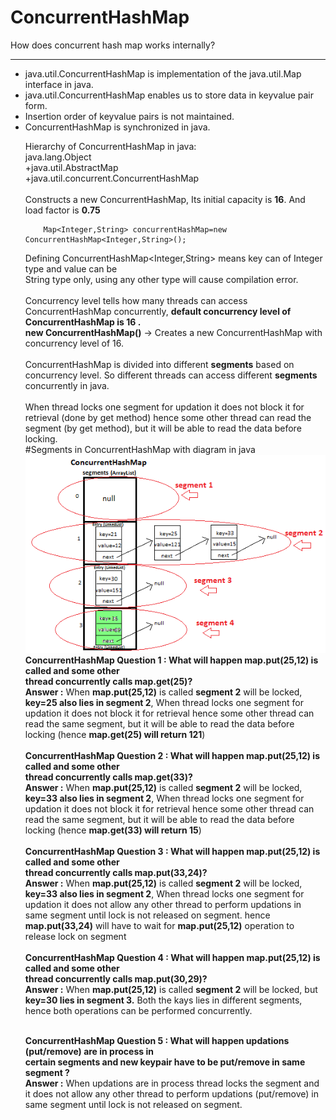 # ConcurrentHashMap
How does concurrent hash map works internally?

-----------------------------------------------------------------
<ul><li>java.util.ConcurrentHashMap is implementation of the java.util.Map interface in java.</li>
<li>java.util.ConcurrentHashMap enables us to store data in keyvalue pair form. </li>
<li>Insertion order of keyvalue pairs is not maintained. </li>
<li>ConcurrentHashMap is synchronized in java.</li>


Hierarchy of ConcurrentHashMap in java:<br>
                java.lang.Object <br>
            +java.util.AbstractMap <br>
            +java.util.concurrent.ConcurrentHashMap
<br><br>
Constructs a new ConcurrentHashMap, Its initial capacity is <b>16</b>. And load factor is <b>0.75</b> <br>

        Map<Integer,String> concurrentHashMap=new ConcurrentHashMap<Integer,String>();
Defining ConcurrentHashMap<Integer,String> means key can of Integer type and value can be<br>
String type only, using any other type will cause compilation error.
<br><br>
Concurrency level tells how many threads can access ConcurrentHashMap concurrently, 
<b>default concurrency level of ConcurrentHashMap is 16 .</b><br>
  <b>new ConcurrentHashMap()</b> -> Creates a new ConcurrentHashMap with concurrency level of 16.
<br><br>
ConcurrentHashMap is divided into different <b>segments</b> based on concurrency level. So different
threads can access different <b>segments</b> concurrently in java.
<br><br>
When thread locks one segment for updation it does not block it for retrieval (done by get
method) hence some other thread can read the segment (by get method), but it will be able to read
the data before locking.
<br>
#Segments in ConcurrentHashMap with diagram in java
![alt tag](https://github.com/sendkumaranil/ConcurrentHashMap/blob/master/ConcurrentHashMap.png)
<br>
<b>ConcurrentHashMap Question 1 : What will happen map.put(25,12) is called and some other</b><br>
<b>thread concurrently calls map.get(25)?</b><br>
<b>Answer :</b> When <b>map.put(25,12)</b> is called <b>segment 2</b> will be locked,
<b>key=25 also lies in segment 2</b>, When thread locks one segment for updation it does not block it for
retrieval hence some other thread can read the same segment, but it will be able to read the data
before locking (hence <b>map.get(25) will return 121</b>)
<br><br>
<b>ConcurrentHashMap Question 2 : What will happen map.put(25,12) is called and some other</b><br>
<b>thread concurrently calls map.get(33)?</b><br>
<b>Answer :</b> When <b>map.put(25,12)</b> is called <b>segment 2</b> will be locked,
<b>key=33 also lies in segment 2</b>, When thread locks one segment for updation it does not block it for
retrieval hence some other thread can read the same segment, but it will be able to read the data
before locking (hence <b>map.get(33) will return 15</b>)
<br><br>
<b>ConcurrentHashMap Question 3 : What will happen map.put(25,12) is called and some other</b><br>
<b>thread concurrently calls map.put(33,24)?</b><br>
<b>Answer :</b> When <b>map.put(25,12)</b> is called <b>segment 2</b> will be locked,
<b>key=33 also lies in segment 2</b>, When thread locks one segment for updation it does not allow any
other thread to perform updations in same segment until lock is not released on segment.
hence <b>map.put(33,24)</b> will have to wait for <b>map.put(25,12)</b> operation to release lock on segment
<br><br>
<b>ConcurrentHashMap Question 4 : What will happen map.put(25,12) is called and some other</b><br>
<b>thread concurrently calls map.put(30,29)?</b><br>
<b>Answer :</b> When <b>map.put(25,12)</b> is called <b>segment 2</b> will be locked,
but <b>key=30 lies in segment 3.</b>
Both the kays lies in different segments, hence both operations can be performed concurrently.
<br><br>

<b>ConcurrentHashMap Question 5 : What will happen updations (put/remove) are in process in</b><br>
<b>certain segments and new keypair have to be put/remove in same segment ?</b><br>
<b>Answer :</b> When updations are in process thread locks the segment and it does not allow any other
thread to perform updations (put/remove) in same segment until lock is not released on segment.

